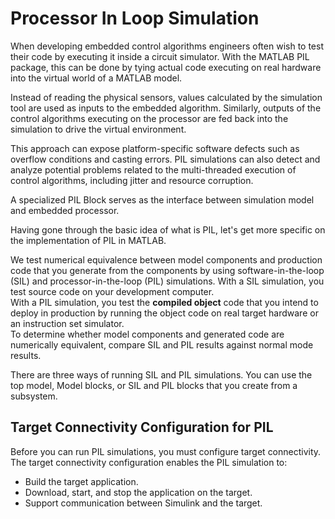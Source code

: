 # Processor In Loop Simulation

When developing embedded control algorithms engineers often wish to test their code by executing it inside a circuit simulator. With the MATLAB PIL package, this can be done by tying actual code executing on real hardware into the virtual world of a MATLAB model.

Instead of reading the physical sensors, values calculated by the simulation tool are used as inputs to the embedded algorithm. Similarly, outputs of the control algorithms executing on the processor are fed back into the simulation to drive the virtual environment. 

This approach can expose platform-specific software defects such as overflow conditions and casting errors. PIL simulations can also detect and analyze potential problems related to the multi-threaded execution of control algorithms, including jitter and resource corruption.

A specialized PIL Block serves as the interface between simulation model and embedded processor.

Having gone through the basic idea of what is PIL, let's get more specific on the implementation of PIL in MATLAB. 

We test numerical equivalence between model components and production code that you generate from the components by using software-in-the-loop (SIL) and processor-in-the-loop (PIL) simulations.
With a SIL simulation, you test source code on your development computer.
</br>
With a PIL simulation, you test the **compiled object** code that you intend to deploy in production by running the object code on real target hardware or an instruction set simulator. 
</br>
To determine whether model components and generated code are numerically equivalent, compare SIL and PIL results against normal mode results.

There are three ways of running SIL and PIL simulations. You can use the top model, Model blocks, or SIL and PIL blocks that you create from a subsystem.



## Target Connectivity Configuration for PIL
Before you can run PIL simulations, you must configure target connectivity. The target connectivity configuration enables the PIL simulation to:

- Build the target application.
- Download, start, and stop the application on the target.
- Support communication between Simulink and the target.